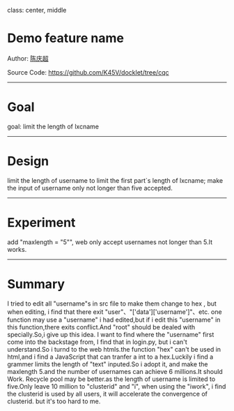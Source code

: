 class: center, middle

# Demo feature name

Author: [陈庆超](2710200527@qq.com)  

Source Code: https://github.com/K45V/docklet/tree/cqc

---

# Goal 

goal: limit the length of lxcname 

---

# Design

limit the length of username to limit the first part`s length of lxcname;
make the input of username only not longer than five accepted.

---

# Experiment
add "maxlength = "5"", web only accept usernames not longer than 5.It works. 


---
# Summary
I tried to edit all "username"s in src file to make them change to hex , but when editing, i find that there exit "user"、"['data']['username']"、etc. one function may use a "username" i had edited,but if i edit this "username" in this function,there exits conflict.And "root" should be dealed with specially.So,i give up this idea.
I want to find where the "username" first come into the backstage from, I find that in login.py, but i can't understand.So i turnd to the web htmls.the function "hex" can't be used in html,and i find a JavaScript that can tranfer a int to a hex.Luckily i find a grammer limits the length of "text" inputed.So i adopt it, and make the maxlength 5.and the number of usernames can achieve 6 millions.It should Work.
Recycle pool may be better.as the length of username is limited to five.Only leave 10 million to "clusterid" and "i", when using the "iwork", i find the clusterid is used by all users, it will accelerate the convergence of clusterid.  but it's too hard to me.
